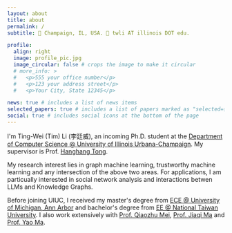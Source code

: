 ```yaml
---
layout: about
title: about
permalink: /
subtitle: 📍 Champaign, IL, USA. 📧 twli AT illinois DOT edu.

profile:
  align: right
  image: profile_pic.jpg
  image_circular: false # crops the image to make it circular
  # more_info: >
  #   <p>555 your office number</p>
  #   <p>123 your address street</p>
  #   <p>Your City, State 12345</p>

news: true # includes a list of news items
selected_papers: true # includes a list of papers marked as "selected={true}"
social: true # includes social icons at the bottom of the page
---
```


I'm Ting-Wei (Tim) Li (李廷威), an incoming Ph.D. student at the [Department of Computer Science @ University of Illinois Urbana-Champaign](https://cs.illinois.edu/). My supervisor is Prof. [Hanghang Tong](http://tonghanghang.org/).

My research interest lies in graph machine learning, trustworthy machine learning and any intersection of the above two areas. For applications, I am particually interested in social network analysis and interactions betwen LLMs and Knowledge Graphs.

Before joining UIUC, I received my master's degree from [ECE @ University of Michigan, Ann Arbor](https://ece.engin.umich.edu/) and bachelor's degree from [EE @ National Taiwan University](https://web.ee.ntu.edu.tw/eng/index.php). I also work extensively with [Prof. Qiaozhu Mei](https://websites.umich.edu/~qmei/), [Prof. Jiaqi Ma](https://jiaqima.github.io/) and [Prof. Yao Ma](https://yaoma24.github.io/).

<!-- Put your address / P.O. box / other info right below your picture. You can also disable any of these elements by editing `profile` property of the YAML header of your `_pages/about.md`. Edit `_bibliography/papers.bib` and Jekyll will render your [publications page](/al-folio/publications/) automatically.

Link to your social media connections, too. This theme is set up to use [Font Awesome icons](https://fontawesome.com/) and [Academicons](https://jpswalsh.github.io/academicons/), like the ones below. Add your Facebook, Twitter, LinkedIn, Google Scholar, or just disable all of them. -->
